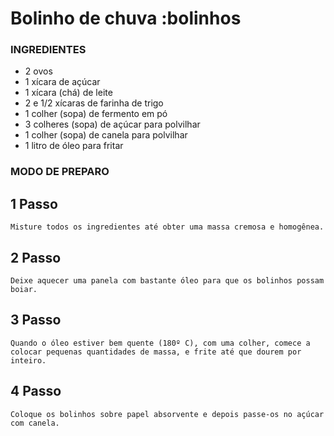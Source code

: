 # Bolinho de chuva :bolinhos

### INGREDIENTES
 - 2 ovos
 - 1 xícara de açúcar
 - 1 xícara (chá) de leite
 - 2 e 1/2 xícaras de farinha de trigo
 - 1 colher (sopa) de fermento em pó
 - 3 colheres (sopa) de açúcar para polvilhar
 - 1 colher (sopa) de canela para polvilhar
 - 1 litro de óleo para fritar

### MODO DE PREPARO


 ## 1 Passo
	Misture todos os ingredientes até obter uma massa cremosa e homogênea.

 ## 2 Passo
	Deixe aquecer uma panela com bastante óleo para que os bolinhos possam boiar.

 ## 3 Passo
	Quando o óleo estiver bem quente (180º C), com uma colher, comece a colocar pequenas quantidades de massa, e frite até que dourem por inteiro.

 ## 4 Passo
	Coloque os bolinhos sobre papel absorvente e depois passe-os no açúcar com canela.
